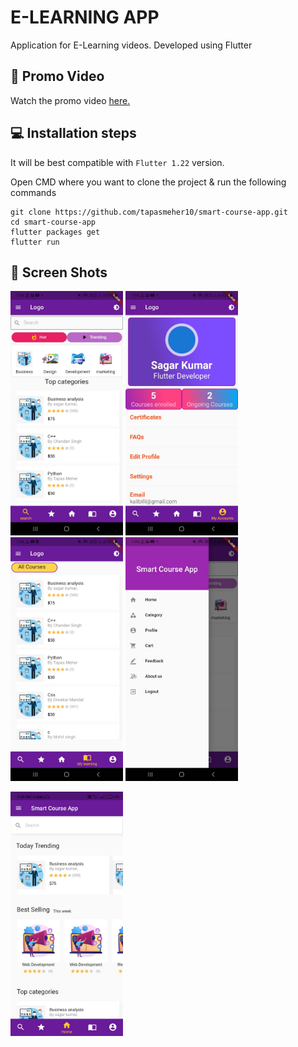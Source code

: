 # E-LEARNING APP

Application for E-Learning videos. Developed using Flutter

<div align="center">


</div>



## 🎥 Promo Video

Watch the promo video <a href="https://drive.google.com/file/d/13fuFjlmioDra2Uc1FNtYpTJKjp_yH-91/view?usp=drivesdk">here.</a>

## 💻 Installation steps

It will be best compatible with `Flutter 1.22` version.

Open CMD where you want to clone the project & run the following commands

```
git clone https://github.com/tapasmeher10/smart-course-app.git
cd smart-course-app
flutter packages get
flutter run
```

## 📱 Screen Shots

<img src="https://github.com/tapasmeher10/smart-course-app/blob/main/ScreenShots/WhatsApp%20Image%202021-09-23%20at%2011.31.31%20PM%20(1).jpeg" width=180> <img src="https://github.com/tapasmeher10/smart-course-app/blob/main/ScreenShots/WhatsApp%20Image%202021-09-23%20at%2011.31.31%20PM%20(2).jpeg" width=180> <img src="https://github.com/tapasmeher10/smart-course-app/blob/main/ScreenShots/WhatsApp%20Image%202021-09-23%20at%2011.31.31%20PM%20(3).jpeg" width=180> <img src="https://github.com/tapasmeher10/smart-course-app/blob/main/ScreenShots/WhatsApp%20Image%202021-09-23%20at%2011.31.31%20PM.jpeg" width=180>

<img src="https://github.com/tapasmeher10/smart-course-app/blob/main/ScreenShots/WhatsApp%20Image%202021-09-23%20at%2011.43.30%20PM.jpeg" width=180> 




